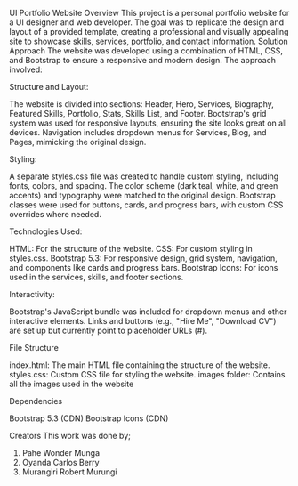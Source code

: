 UI Portfolio Website
Overview
This project is a personal portfolio website for a UI designer and web developer. The goal was to replicate the design and layout of a provided template, creating a professional and visually appealing site to showcase skills, services, portfolio, and contact information.
Solution Approach
The website was developed using a combination of HTML, CSS, and Bootstrap to ensure a responsive and modern design. The approach involved:

Structure and Layout:

The website is divided into sections: Header, Hero, Services, Biography, Featured Skills, Portfolio, Stats, Skills List, and Footer.
Bootstrap's grid system was used for responsive layouts, ensuring the site looks great on all devices.
Navigation includes dropdown menus for Services, Blog, and Pages, mimicking the original design.


Styling:

A separate styles.css file was created to handle custom styling, including fonts, colors, and spacing.
The color scheme (dark teal, white, and green accents) and typography were matched to the original design.
Bootstrap classes were used for buttons, cards, and progress bars, with custom CSS overrides where needed.


Technologies Used:

HTML: For the structure of the website.
CSS: For custom styling in styles.css.
Bootstrap 5.3: For responsive design, grid system, navigation, and components like cards and progress bars.
Bootstrap Icons: For icons used in the services, skills, and footer sections.


Interactivity:

Bootstrap's JavaScript bundle was included for dropdown menus and other interactive elements.
Links and buttons (e.g., "Hire Me", "Download CV") are set up but currently point to placeholder URLs (#).



File Structure

index.html: The main HTML file containing the structure of the website.
styles.css: Custom CSS file for styling the website.
images folder: Contains all the images used in the website



Dependencies

Bootstrap 5.3 (CDN)
Bootstrap Icons (CDN)

Creators
This work was done by;
1. Pahe Wonder Munga
2. Oyanda Carlos Berry
3. Murangiri Robert Murungi
